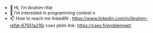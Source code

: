 - 👋 Hi, I’m ibrahim rifat
- 👀 I’m interested in programming contest n
- 📫 How to reach me linkedIN : https://www.linkedin.com/in/ibrahim-refat-67551a216/
 cses pblm link: https://cses.fi/problemset/

<!---
ibrahimrifatcse/ibrahimrifatcse is a ✨ special ✨ repository because its `README.md` (this file) appears on your GitHub profile.
You can click the Preview link to take a look at your changes.
--->

